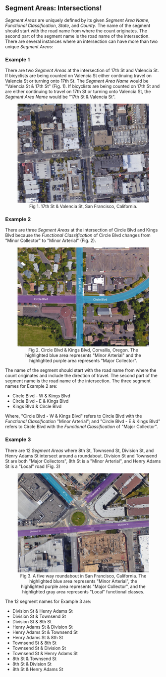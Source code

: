 ## Segment Areas: Intersections!

_Segment Areas_ are uniquely defined by its given _Segment Area Name_, _Functional Classification_, _State_, and _County_. The name of the segment should start with the road name from where the count originates. The second part of the segment name is the road name of the intersection. There are several instances where an intersection can have more than two unique _Segment Areas_:

### Example 1
There are two _Segment Areas_ at the intersection of 17th St and Valencia St. If bicyclists are being counted on Valencia St either continuing travel on Valencia St or turning onto 17th St. The _Segment Area Name_ would be "Valencia St & 17th St" (Fig. 1). If bicyclists are being counted on 17th St and are either continuing to travel on 17th St or turning onto Valencia St, the _Segment Area Name_ would be "17th St & Valencia St".

<figure align = "center">
<img src="images/17thSt&ValenciaSt_fig1.png" width="500">
<figcaption>Fig 1. 17th St & Valencia St, San Francisco, California.</figcaption>
</figure>  

### Example 2
There are three _Segment Areas_ at the intersection of Circle Blvd and Kings Blvd because the _Functional Classification_ of Circle Blvd changes from "Minor Collector" to "Minor Arterial" (Fig. 2).

<figure align="center">
<img src="images/CircleBlvd&KingsBlvd_fig2.png" width="500">
<figcaption>Fig 2. Circle Blvd & Kings Blvd, Corvallis, Oregon. The highlighted blue area represents "Minor Arterial" and the highlighted purple area represents "Major Collector".</figcaption>
</figure>

The name of the segment should start with the road name from where the count originates and include the direction of travel. The second part of the segment name is the road name of the intersection. The three segment names for Example 2 are:
- Circle Blvd - W & Kings Blvd
- Circle Blvd - E & Kings Blvd
- Kings Blvd & Circle Blvd

Where, "Circle Blvd - W & Kings Blvd" refers to Circle Blvd with the _Functional Classification_ "Minor Arterial"; and "Circle Blvd - E & Kings Blvd" refers to Circle Blvd with the _Functional Classification_ of "Major Collector".

### Example 3
There are 12 _Segment Areas_ where 8th St, Townsend St, Division St, and Henry Adams St intersect around a roundabout. Division St and Townsend St are both "Major Collectors", 8th St is a "Minor Arterial", and Henry Adams St is a "Local" road (Fig. 3)

<figure align="center">
<img src="images/8thSt&TownsendSt_fig3.png" width="500">
<figcaption>Fig 3. A five way roundabout in San Francisco, California. The highlighted blue area represents "Minor Arterial", the highlighted purple area represents "Major Collector", and the highlighted gray area represents "Local" functional classes.</figcaption>
</figure>

The 12 segment names for Example 3 are:
- Division St & Henry Adams St
- Division St & Townsend St
- Division St & 8th St
- Henry Adams St & Division St
- Henry Adams St & Townsend St
- Henry Adams St & 8th St
- Townsend St & 8th St
- Townsend St & Division St
- Townsend St & Henry Adams St
- 8th St & Townsend St
- 8th St & Division St
- 8th St & Henry Adams St
